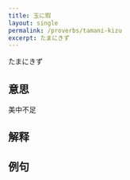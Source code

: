 ```yaml
---
title: 玉に瑕
layout: single
permalink: /proverbs/tamani-kizu
excerpt: たまにきず
---
```


たまにきず

## 意思

美中不足

## 解释

## 例句

